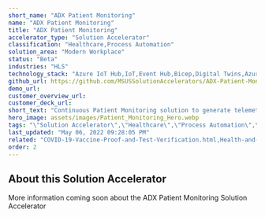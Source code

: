 ```yaml
---
short_name: "ADX Patient Monitoring"
name: "ADX Patient Monitoring"
title: "ADX Patient Monitoring"
accelerator_type: "Solution Accelerator"
classification: "Healthcare,Process Automation"
solution_area: "Modern Workplace"
status: "Beta"
industries: "HLS"
technology_stack: "Azure IoT Hub,IoT,Event Hub,Bicep,Digital Twins,Azure Data Explorer"
github_url: https://github.com/MSUSSolutionAccelerators/ADX-Patient-Monitoring-Solution-Accelerator
demo_url: 
customer_overview_url: 
customer_deck_url: 
short_text: "Continuous Patient Monitoring solution to generate telemetry readings for two IoT Consumer devices"
hero_image: assets/images/Patient_Monitoring_Hero.webp
tags: "\"Solution Accelerator\",\"Healthcare\",\"Process Automation\",\"HLS\",\"Azure IoT Hub\",\"IoT\",\"Event Hub\",\"Bicep\",\"Digital Twins\",\"Azure Data Explorer\",\"Modern Workplace\",\"Beta\""
last_updated: "May 06, 2022 09:28:05 PM"
related: "COVID-19-Vaccine-Proof-and-Test-Verification.html,Health-and-Human-Services-Datahub.html,Healthcare-Blockchain.html,Overdose-Prevention.html,Patient-Risk-Analyzer.html"
order: 2
---
```

## About this Solution Accelerator

More information coming soon about the ADX Patient Monitoring Solution Accelerator